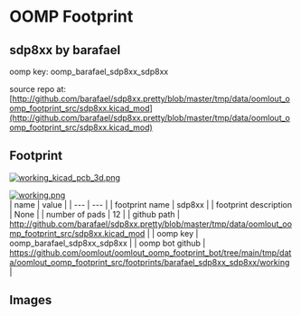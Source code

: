 # OOMP Footprint  
## sdp8xx  by barafael  
  
oomp key: oomp_barafael_sdp8xx_sdp8xx  
  
source repo at: [http://github.com/barafael/sdp8xx.pretty/blob/master/tmp/data/oomlout_oomp_footprint_src/sdp8xx.kicad_mod](http://github.com/barafael/sdp8xx.pretty/blob/master/tmp/data/oomlout_oomp_footprint_src/sdp8xx.kicad_mod)  
## Footprint  
  
[![working_kicad_pcb_3d.png](working_kicad_pcb_3d_600.png)](working_kicad_pcb_3d.png)  
  
[![working.png](working_600.png)](working.png)  
| name | value | 
| --- | --- | 
| footprint name | sdp8xx | 
| footprint description | None | 
| number of pads | 12 | 
| github path | http://github.com/barafael/sdp8xx.pretty/blob/master/tmp/data/oomlout_oomp_footprint_src/sdp8xx.kicad_mod | 
| oomp key | oomp_barafael_sdp8xx_sdp8xx | 
| oomp bot github | https://github.com/oomlout/oomlout_oomp_footprint_bot/tree/main/tmp/data/oomlout_oomp_footprint_src/footprints/barafael_sdp8xx_sdp8xx/working | 
## Images  
